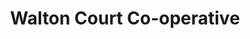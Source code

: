 ---
title: "Walton Court Co-operative"
url: /aylesbury/walton-court-co-operative/
shop: Supermarkt
---